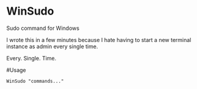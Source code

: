 # WinSudo
Sudo command for Windows

I wrote this in a few minutes because I hate having to start a new terminal instance as admin every single time.

Every. Single. Time.

#Usage 
```
WinSudo "commands..."
```
